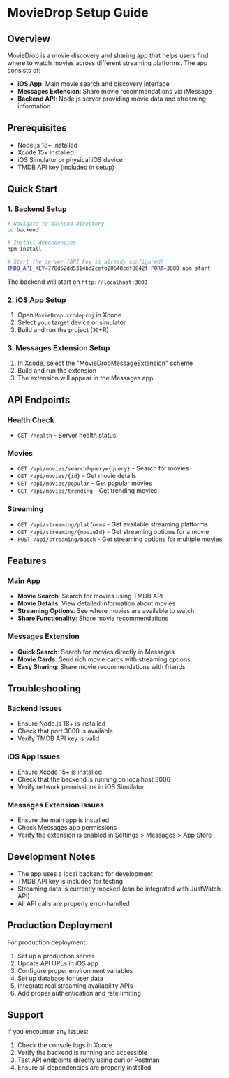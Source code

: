 # MovieDrop Setup Guide

## Overview
MovieDrop is a movie discovery and sharing app that helps users find where to watch movies across different streaming platforms. The app consists of:

- **iOS App**: Main movie search and discovery interface
- **Messages Extension**: Share movie recommendations via iMessage
- **Backend API**: Node.js server providing movie data and streaming information

## Prerequisites

- Node.js 18+ installed
- Xcode 15+ installed
- iOS Simulator or physical iOS device
- TMDB API key (included in setup)

## Quick Start

### 1. Backend Setup

```bash
# Navigate to backend directory
cd backend

# Install dependencies
npm install

# Start the server (API key is already configured)
TMDB_API_KEY=778d52dd5314bd2cefb20648cdf8842f PORT=3000 npm start
```

The backend will start on `http://localhost:3000`

### 2. iOS App Setup

1. Open `MovieDrop.xcodeproj` in Xcode
2. Select your target device or simulator
3. Build and run the project (⌘+R)

### 3. Messages Extension Setup

1. In Xcode, select the "MovieDropMessageExtension" scheme
2. Build and run the extension
3. The extension will appear in the Messages app

## API Endpoints

### Health Check
- `GET /health` - Server health status

### Movies
- `GET /api/movies/search?query={query}` - Search for movies
- `GET /api/movies/{id}` - Get movie details
- `GET /api/movies/popular` - Get popular movies
- `GET /api/movies/trending` - Get trending movies

### Streaming
- `GET /api/streaming/platforms` - Get available streaming platforms
- `GET /api/streaming/{movieId}` - Get streaming options for a movie
- `POST /api/streaming/batch` - Get streaming options for multiple movies

## Features

### Main App
- **Movie Search**: Search for movies using TMDB API
- **Movie Details**: View detailed information about movies
- **Streaming Options**: See where movies are available to watch
- **Share Functionality**: Share movie recommendations

### Messages Extension
- **Quick Search**: Search for movies directly in Messages
- **Movie Cards**: Send rich movie cards with streaming options
- **Easy Sharing**: Share movie recommendations with friends

## Troubleshooting

### Backend Issues
- Ensure Node.js 18+ is installed
- Check that port 3000 is available
- Verify TMDB API key is valid

### iOS App Issues
- Ensure Xcode 15+ is installed
- Check that the backend is running on localhost:3000
- Verify network permissions in iOS Simulator

### Messages Extension Issues
- Ensure the main app is installed
- Check Messages app permissions
- Verify the extension is enabled in Settings > Messages > App Store

## Development Notes

- The app uses a local backend for development
- TMDB API key is included for testing
- Streaming data is currently mocked (can be integrated with JustWatch API)
- All API calls are properly error-handled

## Production Deployment

For production deployment:

1. Set up a production server
2. Update API URLs in iOS app
3. Configure proper environment variables
4. Set up database for user data
5. Integrate real streaming availability APIs
6. Add proper authentication and rate limiting

## Support

If you encounter any issues:
1. Check the console logs in Xcode
2. Verify the backend is running and accessible
3. Test API endpoints directly using curl or Postman
4. Ensure all dependencies are properly installed
